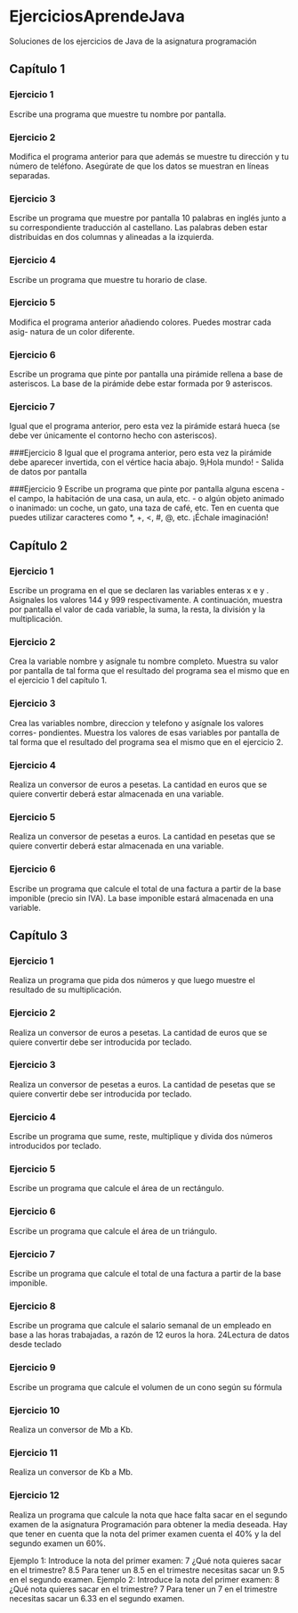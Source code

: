 # EjerciciosAprendeJava
Soluciones de los ejercicios de Java de la asignatura programación

## Capítulo 1

### Ejercicio 1
Escribe una programa que muestre tu nombre por pantalla.

### Ejercicio 2
Modifica el programa anterior para que además se muestre tu dirección y
tu número de teléfono. Asegúrate de que los datos se muestran en líneas
separadas.

### Ejercicio 3
Escribe un programa que muestre por pantalla 10 palabras en inglés junto
a su correspondiente traducción al castellano. Las palabras deben estar
distribuidas en dos columnas y alineadas a la izquierda.

### Ejercicio 4
Escribe un programa que muestre tu horario de clase.

### Ejercicio 5
Modifica el programa anterior añadiendo colores. Puedes mostrar cada asig-
natura de un color diferente.

### Ejercicio 6
Escribe un programa que pinte por pantalla una pirámide rellena a base de
asteriscos. La base de la pirámide debe estar formada por 9 asteriscos.

### Ejercicio 7
Igual que el programa anterior, pero esta vez la pirámide estará hueca (se
debe ver únicamente el contorno hecho con asteriscos).

###Ejercicio 8
Igual que el programa anterior, pero esta vez la pirámide debe aparecer
invertida, con el vértice hacia abajo.
9¡Hola mundo! - Salida de datos por pantalla

###Ejercicio 9
Escribe un programa que pinte por pantalla alguna escena - el campo, la
habitación de una casa, un aula, etc. - o algún objeto animado o inanimado: un coche, un gato, una taza de café, etc. Ten en cuenta que puedes utilizar
caracteres como *, +, <, #, @, etc. ¡Échale imaginación!

## Capítulo 2
### Ejercicio 1

Escribe un programa en el que se declaren las variables enteras x e y . Asignales
los valores 144 y 999 respectivamente. A continuación, muestra por pantalla
el valor de cada variable, la suma, la resta, la división y la multiplicación.

### Ejercicio 2
Crea la variable nombre y asígnale tu nombre completo. Muestra su valor por
pantalla de tal forma que el resultado del programa sea el mismo que en el
ejercicio 1 del capítulo 1.

### Ejercicio 3

Crea las variables nombre, direccion y telefono y asígnale los valores corres-
pondientes. Muestra los valores de esas variables por pantalla de tal forma
que el resultado del programa sea el mismo que en el ejercicio 2.

### Ejercicio 4
Realiza un conversor de euros a pesetas. La cantidad en euros que se quiere
convertir deberá estar almacenada en una variable.

### Ejercicio 5
Realiza un conversor de pesetas a euros. La cantidad en pesetas que se quiere
convertir deberá estar almacenada en una variable.

### Ejercicio 6
Escribe un programa que calcule el total de una factura a partir de la base
imponible (precio sin IVA). La base imponible estará almacenada en una
variable.

## Capítulo 3

### Ejercicio 1
Realiza un programa que pida dos números y que luego muestre el resultado
de su multiplicación.

### Ejercicio 2
Realiza un conversor de euros a pesetas. La cantidad de euros que se quiere
convertir debe ser introducida por teclado.

### Ejercicio 3
Realiza un conversor de pesetas a euros. La cantidad de pesetas que se quiere
convertir debe ser introducida por teclado.

### Ejercicio 4
Escribe un programa que sume, reste, multiplique y divida dos números
introducidos por teclado.

### Ejercicio 5
Escribe un programa que calcule el área de un rectángulo.

### Ejercicio 6
Escribe un programa que calcule el área de un triángulo.

### Ejercicio 7
Escribe un programa que calcule el total de una factura a partir de la base
imponible.

### Ejercicio 8
Escribe un programa que calcule el salario semanal de un empleado en base
a las horas trabajadas, a razón de 12 euros la hora.
24Lectura de datos desde teclado

### Ejercicio 9
Escribe un programa que calcule el volumen de un cono según su fórmula

### Ejercicio 10
Realiza un conversor de Mb a Kb.

### Ejercicio 11
Realiza un conversor de Kb a Mb.

### Ejercicio 12
Realiza un programa que calcule la nota que hace falta sacar en el segundo
examen de la asignatura Programación para obtener la media deseada. Hay
que tener en cuenta que la nota del primer examen cuenta el 40% y la del
segundo examen un 60%.

Ejemplo 1:
Introduce la nota del primer examen: 7
¿Qué nota quieres sacar en el trimestre? 8.5
Para tener un 8.5 en el trimestre necesitas sacar un 9.5 en el segundo examen.
Ejemplo 2:
Introduce la nota del primer examen: 8
¿Qué nota quieres sacar en el trimestre? 7
Para tener un 7 en el trimestre necesitas sacar un 6.33 en el segundo examen.

